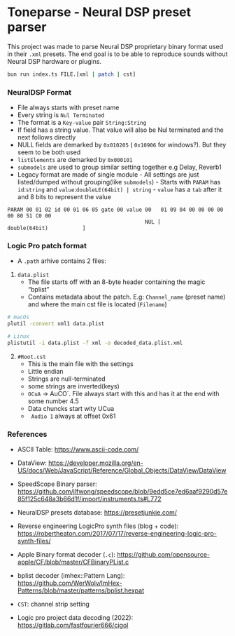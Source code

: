 # Toneparse - Neural DSP preset parser

This project was made to parse Neural DSP proprietary binary format used in their `.xml` presets. The end goal is to be able to reproduce sounds without Neural DSP hardware or plugins.

```sh
bun run index.ts FILE.[xml | patch | cst]
```

### NeuralDSP Format

-   File always starts with preset name
-   Every string is `Nul Terminated`
-   The format is a `Key-value` pair `String:String`
-   If field has a string value. That value will also be Nul terminated and the next follows directly
-   NULL fields are demarked by `0x010205` ( `0x10906` for windows?). But they seem to be both used
-   `listElements` are demarked by `0x000101`
-   `submodels` are used to group similar setting together e.g Delay, Reverb1
-   Legacy format are made of single module - All settings are just listed/dumped without grouping(like `submodels`) - Starts with `PARAM` has `id`:`string` and `value`:`doubleLE(64bit) | string` - `value` has a `tab` after it and 8 bits to represent the value

```hex
PARAM 00 01 02 id 00 01 06 05 gate 00 value 00   01 09 04 00 00 00 00 00 80 51 C0 00
                                            NUL [           double(64bit)           ]
```

### Logic Pro patch format

-   A `.path` arhive contains 2 files:

1. `data.plist`
    - The file starts off with an 8-byte header containing the magic “bplist”
    - Contains metadata about the patch. E.g: `Channel_name` (preset name) and where the main cst file is located (`Filename`)

```sh
# macOs
plutil -convert xml1 data.plist

# Linux
plistutil -i data.plist -f xml -o decoded_data.plist.xml
```

2. `#Root.cst`
    - This is the main file with the settings
    - Little endian
    - Strings are null-terminated
    - some strings are inverted(keys)
    - `OCuA` -> AuCO`. File always start with this and has it at the end with some number 4.5
    - Data chuncks start wity UCua
    - ` Audio 1` always at offset 0x61

### References

-   ASCII Table: https://www.ascii-code.com/
-   DataView: https://developer.mozilla.org/en-US/docs/Web/JavaScript/Reference/Global_Objects/DataView/DataView
-   SpeedScope Binary parser: https://github.com/jlfwong/speedscope/blob/9edd5ce7ed6aaf9290d57e85f125c648a3b66d1f/import/instruments.ts#L772
-   NeuralDSP presets database: https://presetjunkie.com/

-   Reverse engineering LogicPro synth files (blog + code): https://robertheaton.com/2017/07/17/reverse-engineering-logic-pro-synth-files/
-   Apple Binary format decoder (`.c`): https://github.com/opensource-apple/CF/blob/master/CFBinaryPList.c
-   bplist decoder (imhex::Pattern Lang): https://github.com/WerWolv/ImHex-Patterns/blob/master/patterns/bplist.hexpat
-   `CST`: channel strip setting
-   Logic pro project data decoding (2022): https://gitlab.com/fastfourier666/cigol

